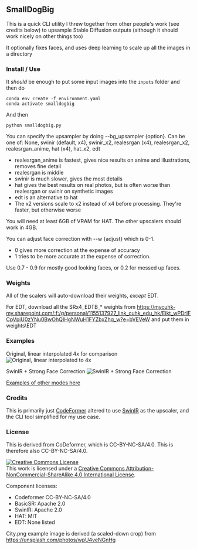 ## SmallDogBig

This is a quick CLI utility I threw together from other people's work (see credits below)
to upsample Stable Diffusion outputs (although it should work nicely on other things too)

It optionally fixes faces, and uses deep learning to scale up all the images in a directory

### Install / Use

It _should_ be enough to put some input images into the `inputs` folder and then do

```
conda env create -f environment.yaml
conda activate smalldogbig
```

And then

```
python smalldogbig.py 
```

You can specify the upsampler by doing --bg_upsampler {option}. 
Can be one of: None, swinir (default, x4), swinir_x2, realesrgan (x4), realesrgan_x2, realesrgan_anime, hat (x4), hat_x2, edt
- realesrgan_anime is fastest, gives nice results on anime and illustrations, removes fine detail
- realesrgan is middle
- swinir is much slower, gives the most details
- hat gives the best results on real photos, but is often worse than realesrgan or swinir on synthetic images
- edt is an alternative to hat
- The x2 versions scale to x2 instead of x4 before processing. They're faster, but otherwise worse

You will need at least 6GB of VRAM for HAT. The other upscalers should work in 4GB.

You can adjust face correction with --w {adjust} which is 0-1. 
- 0 gives more correction at the expense of accuracy
- 1 tries to be more accurate at the expense of correction.

Use 0.7 - 0.9 for mostly good looking faces, or 0.2 for messed up faces.

### Weights

All of the scalers will auto-download their weights, _except_ EDT.

For EDT, download all the SRx4_EDTB_* weights from https://mycuhk-my.sharepoint.com/:f:/g/personal/1155137927_link_cuhk_edu_hk/Eikt_wPDrIFCpVpiU0zYNu0BwOhQIHgNWuH1FYZbxZhq_w?e=bVEVeW and put them in weights\EDT

### Examples

Original, linear interpolated 4x for comparison
![Original, linear interpolated to 4x](/outputs/examples/PrincessSummerFruit_nofaces.png?raw=true "Original, linear interpolated to 4x")

SwinIR + Strong Face Correction
![SwinIR + Strong Face Correction](/outputs/examples/PrincessSummerFruit_bgsr_swinir_facesr_swinir.png?raw=true "SwinIR + Strong Face Correction")

[Examples of other modes here](/outputs/examples/)

### Credits

This is primarily just [CodeFormer](https://github.com/sczhou/CodeFormer) altered to
use [SwinIR](https://github.com/JingyunLiang/SwinIR) as the upscaler, and the CLI tool
simplified for my use case.

### License

This is derived from CoDeformer, which is CC-BY-NC-SA/4.0. This is therefore also CC-BY-NC-SA/4.0.

<a rel="license" href="http://creativecommons.org/licenses/by-nc-sa/4.0/"><img alt="Creative Commons License" style="border-width:0" src="https://i.creativecommons.org/l/by-nc-sa/4.0/88x31.png" /></a><br />This work is licensed under a <a rel="license" href="http://creativecommons.org/licenses/by-nc-sa/4.0/">Creative Commons Attribution-NonCommercial-ShareAlike 4.0 International License</a>.

Component licenses:

- Codeformer CC-BY-NC-SA/4.0
- BasicSR: Apache 2.0
- SwinIR: Apache 2.0
- HAT: MIT
- EDT: None listed

City.png example image is derived (a scaled-down crop) from https://unsplash.com/photos/wpU4veNGnHg
